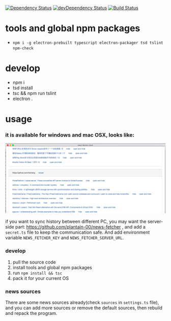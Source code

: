 [![Dependency Status](https://david-dm.org/plantain-00/news-fetcher-client.svg)](https://david-dm.org/plantain-00/news-fetcher-client)
[![devDependency Status](https://david-dm.org/plantain-00/news-fetcher-client/dev-status.svg)](https://david-dm.org/plantain-00/news-fetcher-client#info=devDependencies)
[![Build Status](https://travis-ci.org/plantain-00/news-fetcher-client.svg?branch=master)](https://travis-ci.org/plantain-00/news-fetcher-client)

# tools and global npm packages

- `npm i -g electron-prebuilt typescript electron-packager tsd tslint npm-check`

# develop

- npm i
- tsd install
- tsc && npm run tslint
- electron .

# usage

### it is available for windows and mac OSX, looks like:
![](./sample.png)

if you want to sync history between different PC, you may want the server-side part: https://github.com/plantain-00/news-fetcher , and add a `secret.ts` file to keep the communication safe. And add environment variable `NEWS_FETCHER_KEY` and `NEWS_FETCHER_SERVER_URL`.

### develop

1. pull the source code
2. install tools and global npm packages
3. run `npm install && tsc`
4. pack it for your current OS

### news sources

There are some news sources already(check `sources` in `settings.ts` file), and you can add more sources or remove the default sources, then rebuild and repack the program.
